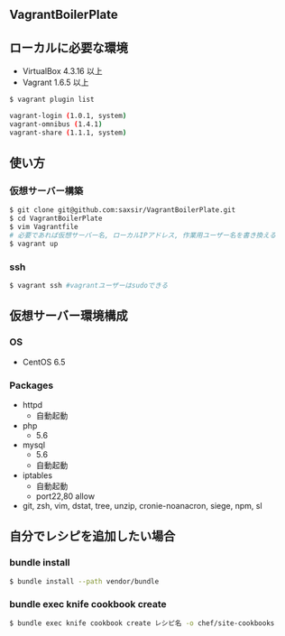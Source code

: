 VagrantBoilerPlate
---

## ローカルに必要な環境
- VirtualBox 4.3.16 以上
- Vagrant 1.6.5 以上

```sh
$ vagrant plugin list

vagrant-login (1.0.1, system)
vagrant-omnibus (1.4.1)
vagrant-share (1.1.1, system)
```

## 使い方
### 仮想サーバー構築
```sh
$ git clone git@github.com:saxsir/VagrantBoilerPlate.git
$ cd VagrantBoilerPlate
$ vim Vagrantfile
# 必要であれば仮想サーバー名, ローカルIPアドレス, 作業用ユーザー名を書き換える
$ vagrant up
```

### ssh
```sh
$ vagrant ssh #vagrantユーザーはsudoできる
```

## 仮想サーバー環境構成
### OS
- CentOS 6.5

### Packages
- httpd
	* 自動起動
- php
	* 5.6
- mysql
	* 5.6
	* 自動起動
- iptables
	* 自動起動
	* port22,80 allow
- git, zsh, vim, dstat, tree, unzip, cronie-noanacron, siege, npm, sl

## 自分でレシピを追加したい場合
### bundle install
```sh
$ bundle install --path vendor/bundle
```

### bundle exec knife cookbook create
```sh
$ bundle exec knife cookbook create レシピ名 -o chef/site-cookbooks
```
